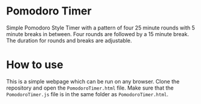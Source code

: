 # Pomodoro Timer
Simple Pomodoro Style Timer with a pattern of four 25 minute rounds with 5 minute breaks in between. Four rounds are followed by a 15 minute break. The duration for rounds and breaks are adjustable.

# How to use
This is a simple webpage which can be run on any browser. Clone the repository and open the `PomodoroTimer.html` file. Make sure that the `PomodoroTimer.js` file is in the same folder as `PomodoroTimer.html`.
